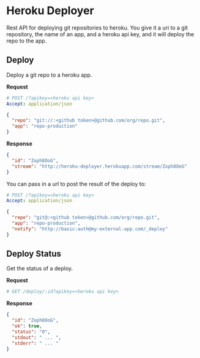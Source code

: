 # Heroku Deployer

Rest API for deploying git repositories to heroku. You give it a uri to a git
repository, the name of an app, and a heroku api key, and it will deploy the
repo to the app.

## Deploy

Deploy a git repo to a heroku app.

**Request**

```yaml
# POST /?apikey=<heroku api key>
Accept: application/json
```

```json
{
  "repo": "git://:<github token>@github.com/org/repo.git",
  "app": "repo-production"
}
```

**Response**

```json
{
  "id": "Zoph8OoG",
  "stream": "http://heroku-deployer.herokuapp.com/stream/Zoph8OoG"
}
```

You can pass in a url to post the result of the deploy to:

```yaml
# POST /?apikey=<heroku api key>
Accept: application/json
```

```json
{
  "repo": "git@:<github token>@github.com/org/repo.git",
  "app": "repo-production",
  "notify": "http://basic:auth@my-external-app.com/_deploy"
}
```

## Deploy Status

Get the status of a deploy.

**Request**

```yaml
# GET /deploy/:id?apikey=<heroku api key>
```

**Response**

```json
{
  "id": "Zoph8OoG",
  "ok": true,
  "status": "0",
  "stdout": " ... ",
  "stderr": " ... "
}
```
